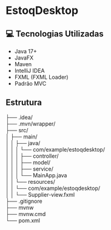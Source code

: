 # EstoqDesktop  
## 💻 Tecnologias Utilizadas  

- Java 17+  
- JavaFX  
- Maven  
- IntelliJ IDEA  
- FXML (FXML Loader)  
- Padrão MVC
  
## Estrutura  
├── .idea/                                      
├── .mvn/wrapper/                              
├── src/  
│   ├── main/  
│   │   ├── java/  
│   │   │   └── com/example/estoqdesktop/  
│   │   │       ├── controller/                 
│   │   │       ├── model/                      
│   │   │       ├── service/                     
│   │   │       └── MainApp.java                
│   │   └── resources/                         
│   │       └── com/example/estoqdesktop/  
│   │           └── Supplier-view.fxml         
├── .gitignore                                 
├── mvnw                                       
├── mvnw.cmd                                   
└── pom.xml                                    
